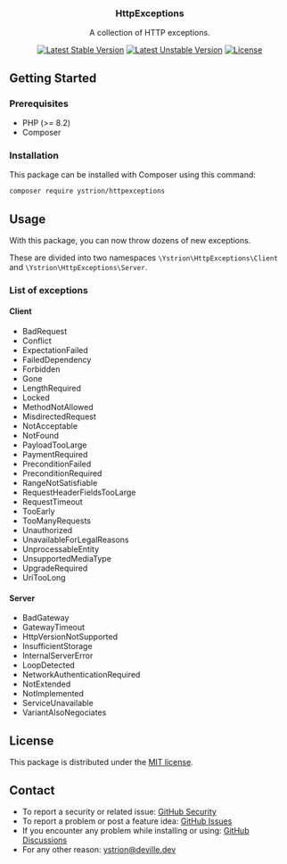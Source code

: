 <div align="center">
  <h3>HttpExceptions</h3>

  <p align="center">A collection of HTTP exceptions.</p>

  [![Latest Stable Version](http://poser.pugx.org/ystrion/httpexceptions/v)](https://packagist.org/packages/ystrion/httpexceptions)
  [![Latest Unstable Version](http://poser.pugx.org/ystrion/httpexceptions/v/unstable)](https://packagist.org/packages/ystrion/httpexceptions)
  [![License](http://poser.pugx.org/ystrion/httpexceptions/license)](https://packagist.org/packages/ystrion/httpexceptions)
</div>

## Getting Started

### Prerequisites

- PHP (>= 8.2)
- Composer

### Installation

This package can be installed with Composer using this command:

```sh
composer require ystrion/httpexceptions
```

## Usage

With this package, you can now throw dozens of new exceptions.

These are divided into two namespaces `\Ystrion\HttpExceptions\Client` and `\Ystrion\HttpExceptions\Server`.

### List of exceptions

#### Client

- BadRequest
- Conflict
- ExpectationFailed
- FailedDependency
- Forbidden
- Gone
- LengthRequired
- Locked
- MethodNotAllowed
- MisdirectedRequest
- NotAcceptable
- NotFound
- PayloadTooLarge
- PaymentRequired
- PreconditionFailed
- PreconditionRequired
- RangeNotSatisfiable
- RequestHeaderFieldsTooLarge
- RequestTimeout
- TooEarly
- TooManyRequests
- Unauthorized
- UnavailableForLegalReasons
- UnprocessableEntity
- UnsupportedMediaType
- UpgradeRequired
- UriTooLong

#### Server

- BadGateway
- GatewayTimeout
- HttpVersionNotSupported
- InsufficientStorage
- InternalServerError
- LoopDetected
- NetworkAuthenticationRequired
- NotExtended
- NotImplemented
- ServiceUnavailable
- VariantAlsoNegociates

## License

This package is distributed under the [MIT license](https://github.com/Ystrion/HttpExceptions/blob/main/LICENSE).

## Contact

- To report a security or related issue: [GitHub Security](https://github.com/Ystrion/HttpExceptions/security)
- To report a problem or post a feature idea: [GitHub Issues](https://github.com/Ystrion/HttpExceptions/issues)
- If you encounter any problem while installing or using: [GitHub Discussions](https://github.com/Ystrion/HttpExceptions/discussions)
- For any other reason: [ystrion@deville.dev](mailto:ystrion@deville.dev)
